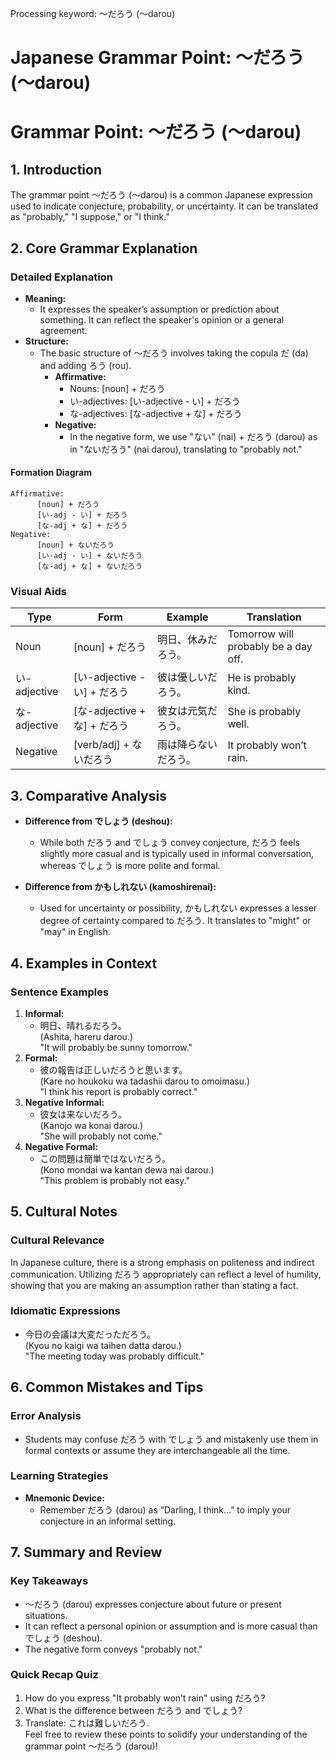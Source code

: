 Processing keyword: ～だろう (〜darou)
# Japanese Grammar Point: ～だろう (〜darou)
# Grammar Point: ～だろう (〜darou)
## 1. Introduction
The grammar point ～だろう (〜darou) is a common Japanese expression used to indicate conjecture, probability, or uncertainty. It can be translated as "probably," "I suppose," or "I think." 
## 2. Core Grammar Explanation
### Detailed Explanation
- **Meaning:** 
  - It expresses the speaker’s assumption or prediction about something. It can reflect the speaker's opinion or a general agreement.
- **Structure:**
  - The basic structure of ～だろう involves taking the copula だ (da) and adding ろう (rou). 
    - **Affirmative:** 
      - Nouns: [noun] + だろう
      - い-adjectives: [い-adjective - い] + だろう
      - な-adjectives: [な-adjective + な] + だろう
    - **Negative:** 
      - In the negative form, we use "ない" (nai) + だろう (darou) as in "ないだろう" (nai darou), translating to "probably not."
#### Formation Diagram
```
Affirmative:
      [noun] + だろう
      [い-adj - い] + だろう
      [な-adj + な] + だろう
Negative:
      [noun] + ないだろう
      [い-adj - い] + ないだろう
      [な-adj + な] + ないだろう
```
### Visual Aids
| Type       | Form                     | Example                | Translation             |
|------------|--------------------------|------------------------|-------------------------|
| Noun       | [noun] + だろう          | 明日、休みだろう。     | Tomorrow will probably be a day off. |
| い-adjective | [い-adjective - い] + だろう | 彼は優しいだろう。   | He is probably kind.     |
| な-adjective | [な-adjective + な] + だろう | 彼女は元気だろう。   | She is probably well.     |
| Negative   | [verb/adj] + ないだろう   | 雨は降らないだろう。  | It probably won’t rain.  |
## 3. Comparative Analysis
- **Difference from でしょう (deshou):**
  - While both だろう and でしょう convey conjecture, だろう feels slightly more casual and is typically used in informal conversation, whereas でしょう is more polite and formal.
  
- **Difference from かもしれない (kamoshirenai):**
  - Used for uncertainty or possibility, かもしれない expresses a lesser degree of certainty compared to だろう. It translates to "might" or "may" in English.
## 4. Examples in Context
### Sentence Examples
1. **Informal:**  
   - 明日、晴れるだろう。  
   (Ashita, hareru darou.)  
   "It will probably be sunny tomorrow."
2. **Formal:**  
   - 彼の報告は正しいだろうと思います。  
   (Kare no houkoku wa tadashii darou to omoimasu.)  
   "I think his report is probably correct."
3. **Negative Informal:**  
   - 彼女は来ないだろう。  
   (Kanojo wa konai darou.)  
   "She will probably not come."
4. **Negative Formal:**  
   - この問題は簡単ではないだろう。  
   (Kono mondai wa kantan dewa nai darou.)  
   "This problem is probably not easy."
## 5. Cultural Notes
### Cultural Relevance
In Japanese culture, there is a strong emphasis on politeness and indirect communication. Utilizing だろう appropriately can reflect a level of humility, showing that you are making an assumption rather than stating a fact.
### Idiomatic Expressions
- 今日の会議は大変だっただろう。  
  (Kyou no kaigi wa taihen datta darou.)  
  "The meeting today was probably difficult."
## 6. Common Mistakes and Tips
### Error Analysis
- Students may confuse だろう with でしょう and mistakenly use them in formal contexts or assume they are interchangeable all the time.
### Learning Strategies
- **Mnemonic Device:** 
  - Remember だろう (darou) as “Darling, I think…” to imply your conjecture in an informal setting.
## 7. Summary and Review
### Key Takeaways
- ～だろう (darou) expresses conjecture about future or present situations.
- It can reflect a personal opinion or assumption and is more casual than でしょう (deshou).
- The negative form conveys "probably not."
### Quick Recap Quiz
1. How do you express "It probably won’t rain" using だろう?
2. What is the difference between だろう and でしょう?
3. Translate: これは難しいだろう.  
Feel free to review these points to solidify your understanding of the grammar point ～だろう (darou)!
